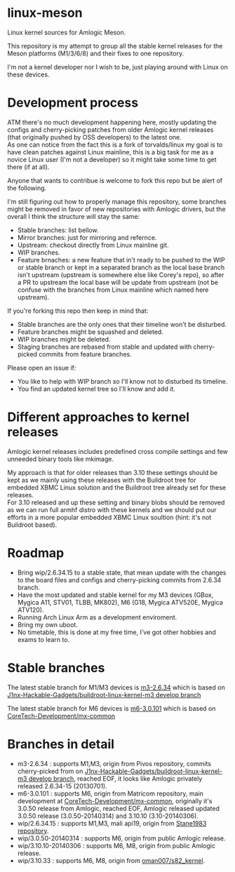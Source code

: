 linux-meson
===========

Linux kernel sources for Amlogic Meson.

This repository is my attempt to group all the stable kernel releases for the Meson platforms (M1/3/6/8) and their fixes to one repository.

I'm not a kernel developer nor I wish to be, just playing around with Linux on these devices.


Development process
===================

ATM there's no much development happening here, mostly updating the configs and cherry-picking patches from older Amlogic kernel releases (that originally pushed 
by OSS developers) to the latest one.  
As one can notice from the fact this is a fork of torvalds/linux my goal is to have clean patches against Linux mainline, this is a big task for me as a novice 
Linux user (I'm not a developer) so it might take some time to get there (if at all).


Anyone that wants to contribue is welcome to fork this repo but be alert of the following.


I'm still figuring out how to properly manage this repository, some branches might be removed in favor of new repositories with Amlogic drivers, but the overall I 
think the structure will stay the same:
* Stable branches: list bellow.
* Mirror branches: just for mirroring and refernce.
* Upstream: checkout directly from Linux mainline git.
* WIP branches. 
* Feature brnaches: a new feature that in't ready to be pushed to the WIP or stable branch or kept in a separated branch as the local base branch isn't upstream 
(upstream is somewhere else like Corey's repo), so after a PR to upstream the local base will be update from upstream (not be confuse with the branches from Linux 
mainline which named here upstream).


If you're forking this repo then keep in mind that:
* Stable branches are the only ones that their timeline won't be disturbed.
* Feature branches might be squashed and deleted.
* WIP branches might be deleted.
* Staging branches are rebased from stable and updated with cherry-picked commits from feature branches.

Please open an issue if:
* You like to help with WIP branch so I'll know not to disturbed its timeline.
* You find an updated kernel tree so I'll know and add it.


Different approaches to kernel releases
=======================================

Amlogic kernel releases includes predefined cross compile settings and few unneeded binary tools like mkimage.

My approach is that for older releases than 3.10 these settings should be kept as we mainly using these releases with the Buildroot tree for embedded XBMC Linux 
solution and the Buildroot tree already set for these releases.  
For 3.10 released and up these setting and binary blobs should be removed as we can run full armhf distro with these kernels and we should put our efforts in a 
more popular embedded XBMC Linux soultion (hint: it's not Buildroot based).


Roadmap
=======

* Bring wip/2.6.34.15 to a stable state, that mean update with the changes to the board files and configs and cherry-picking commits from 2.6.34 branch.
* Have the most updated and stable kernel for my M3 devices (GBox, Mygica A11, STV01, TLBB, MK802), M6 (G18, Mygica ATV520E, Mygica ATV120).
* Running Arch Linux Arm as a development enviroment.
* Bring my own uboot.
* No timetable, this is done at my free time, I've got other hobbies and exams to learn to.


Stable branches
===============

The latest stable branch for M1/M3 devices is [m3-2.6.34](https://github.com/MakakLabs/linux-meson/tree/m3-2.6.34) which is based on [J1nx-Hackable-Gadgets/buildroot-linux-kernel-m3 develop branch](https://github.com/J1nx-Hackable-Gadgets/buildroot-linux-kernel-m3/tree/develop)

The latest stable branch for M6 devices is [m6-3.0.101](https://github.com/MakakLabs/linux-meson/tree/m6-3.0.101) which is based on [CoreTech-Development/mx-common](https://github.com/CoreTech-Development/mx-common)


Branches in detail
==================
* m3-2.6.34 : supports M1,M3, origin from Pivos repository, commits cherry-picked from on [J1nx-Hackable-Gadgets/buildroot-linux-kernel-m3 develop branch](https://github.com/J1nx-Hackable-Gadgets/buildroot-linux-kernel-m3/tree/develop), reached EOF, it looks like Amlogic privately released 2.6.34-15 (20130701).
* m6-3.0.101 : supports M6, origin from Matricom repository, main development at [CoreTech-Development/mx-common](https://github.com/CoreTech-Development/mx-common), originally it's 3.0.50 release from Amlogic, reached EOF, Amlogic released updated 3.0.50 release (3.0.50-20140314) and 3.10.10 (3.10-20140306).
* wip/2.6.34.15 : supports M1,M3, mali api19, origin from [Stane1983 repository](https://github.com/Stane1983/amlogic-m3).
* wip/3.0.50-20140314 : supports M6, origin from public Amlogic release.
* wip/3.10.10-20140306 : supports M6, M8, origin from public Amlogic release.
* wip/3.10.33 : supports M6, M8, origin from [oman007/s82_kernel](https://github.com/oman007/s82_kernel).
